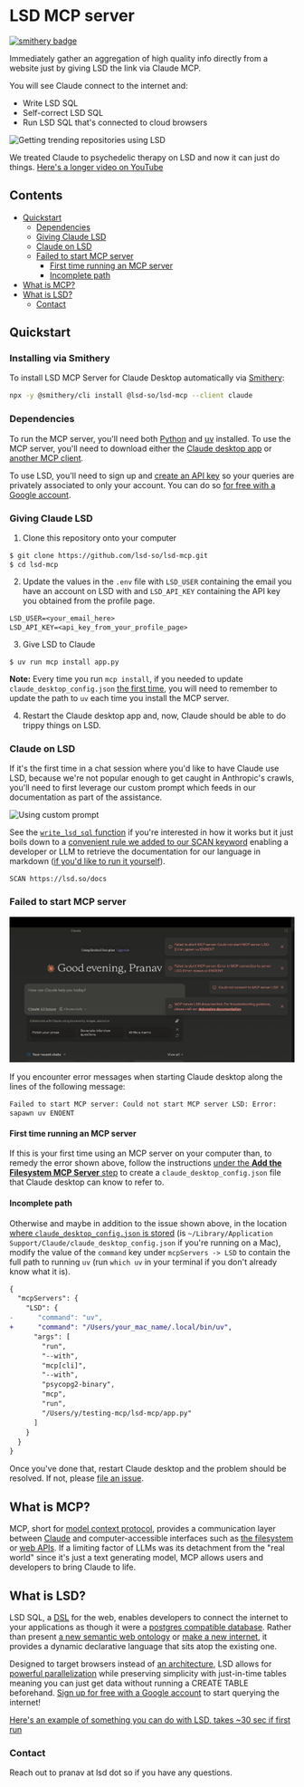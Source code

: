 # LSD MCP server

[![smithery badge](https://smithery.ai/badge/@lsd-so/lsd-mcp)](https://smithery.ai/server/@lsd-so/lsd-mcp)

Immediately gather an aggregation of high quality info directly from a website just by giving LSD the link via Claude MCP.

You will see Claude connect to the internet and:
* Write LSD SQL
* Self-correct LSD SQL
* Run LSD SQL that's connected to cloud browsers

![Getting trending repositories using LSD](/media/5x_speed.gif)

We treated Claude to psychedelic therapy on LSD and now it can just do things. [Here's a longer video on YouTube](https://youtu.be/s97G-E46-Yo)

## Contents

* [Quickstart](#quickstart)
  * [Dependencies](#dependencies)
  * [Giving Claude LSD](#giving-claude-lsd)
  * [Claude on LSD](#claude-on-lsd)
  * [Failed to start MCP server](#failed-to-start-mcp-server)
	* [First time running an MCP server](#first-time-running-an-mcp-server)
	* [Incomplete path](#incomplete-path)
* [What is MCP?](#what-is-mcp)
* [What is LSD?](#what-is-lsd)
  * [Contact](#contact)

## Quickstart

### Installing via Smithery

To install LSD MCP Server for Claude Desktop automatically via [Smithery](https://smithery.ai/server/@lsd-so/lsd-mcp):

```bash
npx -y @smithery/cli install @lsd-so/lsd-mcp --client claude
```

### Dependencies

To run the MCP server, you'll need both [Python](https://www.python.org/) and [uv](https://docs.astral.sh/uv/) installed. To use the MCP server, you'll need to download either the [Claude desktop app](https://claude.ai/download) or [another MCP client](https://modelcontextprotocol.io/clients).

To use LSD, you'll need to sign up and [create an API key](https://lsd.so/profile) so your queries are privately associated to only your account. You can do so [for free with a Google account](https://lsd.so/connect).

### Giving Claude LSD

1. Clone this repository onto your computer

```
$ git clone https://github.com/lsd-so/lsd-mcp.git
$ cd lsd-mcp
```

2. Update the values in the `.env` file with `LSD_USER` containing the email you have an account on LSD with and `LSD_API_KEY` containing the API key you obtained from the profile page.

```
LSD_USER=<your_email_here>
LSD_API_KEY=<api_key_from_your_profile_page>
```

3. Give LSD to Claude

```
$ uv run mcp install app.py
```

**Note:** Every time you run `mcp install`, if you needed to update `claude_desktop_config.json` [the first time](#first-time-running-an-mcp-server), you will need to remember to update the path to `uv` each time you install the MCP server.

4. Restart the Claude desktop app and, now, Claude should be able to do trippy things on LSD.

### Claude on LSD

If it's the first time in a chat session where you'd like to have Claude use LSD, because we're not popular enough to get caught in Anthropic's crawls, you'll need to first leverage our custom prompt which feeds in our documentation as part of the assistance.

![Using custom prompt](/media/prompt.gif)

See the [`write_lsd_sql` function](https://github.com/lsd-so/lsd-mcp/blob/main/app.py#L48) if you're interested in how it works but it just boils down to a [convenient rule we added to our SCAN keyword](https://lsd.so/docs/database/language/keywords/scan#example) enabling a developer or LLM to retrieve the documentation for our language in markdown ([if you'd like to run it yourself](https://lsd.so/app?query=SCAN%20https%3A%2F%2Flsd.so%2Fdocs)).

```
SCAN https://lsd.so/docs
```

### Failed to start MCP server

![Using custom prompt](/media/error.jpeg)

If you encounter error messages when starting Claude desktop along the lines of the following message:

```
Failed to start MCP server: Could not start MCP server LSD: Error: sapawn uv ENOENT
```

#### First time running an MCP server

If this is your first time using an MCP server on your computer than, to remedy the error shown above, follow the instructions [under the **Add the Filesystem MCP Server** step](https://modelcontextprotocol.io/quickstart/user#2-add-the-filesystem-mcp-server) to create a `claude_desktop_config.json` file that Claude desktop can know to refer to.

#### Incomplete path

Otherwise and maybe in addition to the issue shown above, in the location [where `claude_desktop_config.json` is stored](https://modelcontextprotocol.io/quickstart/user#2-add-the-filesystem-mcp-server) (is `~/Library/Application Support/Claude/claude_desktop_config.json` if you're running on a Mac), modify the value of the `command` key under `mcpServers -> LSD` to contain the full path to running `uv` (run `which uv` in your terminal if you don't already know what it is).

```diff
{
  "mcpServers": {
    "LSD": {
-      "command": "uv",
+      "command": "/Users/your_mac_name/.local/bin/uv",
      "args": [
        "run",
        "--with",
        "mcp[cli]",
        "--with",
        "psycopg2-binary",
        "mcp",
        "run",
        "/Users/y/testing-mcp/lsd-mcp/app.py"
      ]
    }
  }
}
```

Once you've done that, restart Claude desktop and the problem should be resolved. If not, please [file an issue](https://github.com/lsd-so/lsd-mcp/issues/new?template=Blank+issue).

## What is MCP?

MCP, short for [model context protocol](https://modelcontextprotocol.io/introduction), provides a communication layer between [Claude](https://claude.ai) and computer-accessible interfaces such as [the filesystem](https://github.com/modelcontextprotocol/servers/tree/main/src/filesystem) or [web APIs](https://github.com/modelcontextprotocol/servers/tree/main/src/slack). If a limiting factor of LLMs was its detachment from the "real world" since it's just a text generating model, MCP allows users and developers to bring Claude to life.

## What is LSD?

LSD SQL, a [DSL](https://en.wikipedia.org/wiki/Domain-specific_language) for the web, enables developers to connect the internet to your applications as though it were a [postgres compatible database](https://lsd.so/docs/database/postgres). Rather than present [a new semantic web ontology](https://xkcd.com/927/) or [make a new internet](https://urbit.org/), it provides a dynamic declarative language that sits atop the existing one.

Designed to target browsers instead of [an architecture](https://llvm.org/), LSD allows for [powerful parallelization](https://lsd.so/docs/database/language/keywords/dive#example) while preserving simplicity with just-in-time tables meaning you can just get data without running a CREATE TABLE beforehand. [Sign up for free with a Google account](https://lsd.so/connect) to start querying the internet! 

[Here's an example of something you can do with LSD, takes ~30 sec if first run](https://lsd.so/app?query=calculators%20%3C%7C%20https%3A%2F%2Fwww.smooth-on.com%2Fsupport%2Fcalculators%2F%20%7C%0Apour_on_mold%20%3C%7C%20div%5Bdata-calcid%3D%22pour-mold%22%5D%20%7C%0Aproduct_dropdown%20%3C%7C%20%23pour-prod%20%7C%0Adropdown_value%20%3C%7C%20%2224.7%22%20%7C%0Amodel_volume_input%20%3C%7C%20%23pour-model-volume%20%7C%0Amodel_volume%20%3C%7C%20%2212%22%20%7C%0Abox_volume_input%20%3C%7C%20%23pour-box-volume%20%7C%0Abox_volume%20%3C%7C%20%2220%22%20%7C%0Acalculate_button%20%3C%7C%20%23pour-calculate%20%7C%0Aestimate%20%3C%7C%20%23pour-results%20%7C%0A%0AFROM%20calculators%0A%7C%3E%20CLICK%20ON%20pour_on_mold%0A%7C%3E%20CHOOSE%20IN%20product_dropdown%20dropdown_value%0A%7C%3E%20ENTER%20INTO%20model_volume_input%20model_volume%0A%7C%3E%20ENTER%20INTO%20box_volume_input%20box_volume%0A%7C%3E%20CLICK%20ON%20calculate_button%0A%7C%3E%20SELECT%20estimate)

### Contact

Reach out to pranav at lsd dot so if you have any questions.
